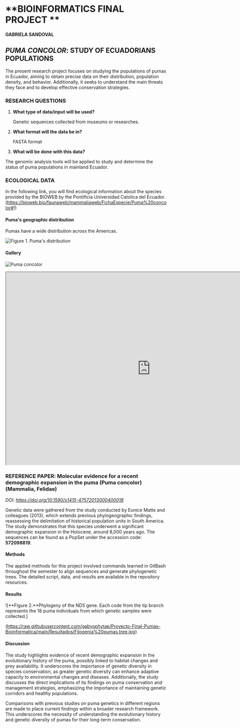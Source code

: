 # **BIOINFORMATICS FINAL PROJECT **

#### GABRIELA SANDOVAL

## *PUMA CONCOLOR*: STUDY OF ECUADORIANS POPULATIONS 

The present research project focuses on studying the populations of pumas in Ecuador, aiming to obtain precise data on their distribution, population density, and behavior. Additionally, it seeks to understand the main threats they face and to develop effective conservation strategies.

### RESEARCH QUESTIONS

1. **What type of data/input will be used?** 

    Genetic sequences collected from museums or researches.

2. **What format will the data be in?** 

    FASTA format

3. **What will be done with this data?**

  The genomic analysis tools will be applied to study and determine the status of puma       populations in mainland Ecuador.


### ECOLOGICAL DATA

In the following link, you will find ecological information about the species provided by the BIOWEB by the Pontificia Universidad Catolica del Ecuador.
(https://bioweb.bio/faunaweb/mammaliaweb/FichaEspecie/Puma%20concolor#!)

#### Puma's geographic distribution

Pumas have a wide distribution across the Americas. 

![**Figure 1.** Puma's distribution](https://animalandia.educa.madrid.org/mapas/p/puma.jpg)


#### Gallery


![Puma concolor](https://sierranevadafoundation.org/wp-content/uploads/2022/07/mountain-lion.jpg)



<iframe src="https://www.youtube.com/embed/bwuBDlAWUvI?si=tLKgpqcX5q6S-V1z"data-external= "1" width="900" height="600"> </iframe> 


### REFERENCE PAPER: **Molecular evidence for a recent demographic expansion in the puma (Puma concolor) (Mammalia, Felidae)**

*DOI: https://doi.org/10.1590/s1415-47572013000400018* 

Genetic data were gathered from the study conducted by Eunice Matte and colleagues (2013), which extends previous phylogeographic findings, reassessing the delimitation of historical population units in South America. The study demonstrates that this species underwent a significant demographic expansion in the Holocene, around 8,000 years ago. The sequences can be found as a PopSet under the accession code: **572098819**.


#### **Methods**

The applied methods for this project involved commands learned in GitBash throughout the semester to align sequences and generate phylogenetic trees. The detailed script, data, and results are available in the repository resources.

#### **Results**


![**Figure 2.**Phylogeny of the ND5 gene. Each code from the tip branch represents the 18 puma individuals from which genetic samples were collected.]

(https://raw.githubusercontent.com/gabyophytae/Proyecto-Final-Pumas-Bioinformatica/main/Resultados/Filogenia%20pumas.tree.jpg)

#### **Discussion**

The study highlights evidence of recent demographic expansion in the evolutionary history of the puma, possibly linked to habitat changes and prey availability. It underscores the importance of genetic diversity in species conservation, as greater genetic diversity can enhance adaptive capacity to environmental changes and diseases. Additionally, the study discusses the direct implications of its findings on puma conservation and management strategies, emphasizing the importance of maintaining genetic corridors and healthy populations.

Comparisons with previous studies on puma genetics in different regions are made to place current findings within a broader research framework. This underscores the necessity of understanding the evolutionary history and genetic diversity of pumas for their long-term conservation.
